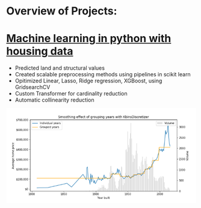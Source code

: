 # Overview of Projects:

# [Machine learning in python with housing data](https://github.com/radarreed/Machine_Learning_housing_data/blob/master/Structure_Linear.ipynb)
* Predicted land and structural values
* Created scalable preprocessing methods using pipelines in scikit learn
* Opitimized Linear, Lasso, Ridge regression, XGBoost, using GridsearchCV
* Custom Transformer for cardinality reduction
* Automatic collinearity reduction

![](/images/structure_year_blend.png)
